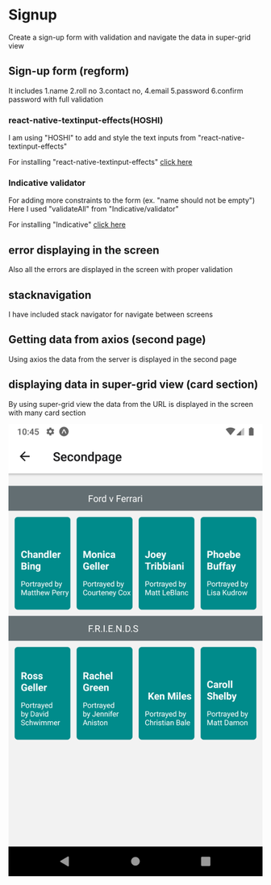 # Signup
Create a sign-up form with validation and navigate the data in super-grid view

## Sign-up form (regform)

It includes 
      1.name
      2.roll no
      3.contact no,
      4.email
      5.password 
      6.confirm password 
 with full validation
 
 ### react-native-textinput-effects(HOSHI)
 I am using "HOSHI" to add and style the text inputs from "react-native-textinput-effects"
 
 For installing "react-native-textinput-effects" [click here](https://www.npmjs.com/package/react-native-textinput-effects)
 
 ### Indicative validator
 
 For adding more constraints to the form (ex. "name should not be empty")
 Here I used "validateAll" from "Indicative/validator" 
 
 For installing "Indicative" [click here](https://www.npmjs.com/package/indicative)

## error displaying in the screen

Also all the errors are displayed in the screen with proper validation

## stacknavigation 

I have included stack navigator for navigate between screens

## Getting data from axios (second page)

Using axios the data from the server is displayed in the second page

## displaying data in super-grid view (card section)

By using super-grid view the data from the URL is displayed in the screen with many card section 

 ![](https://github.com/jayavishvaa/Signup/blob/master/Screenshot_1588007755.png)
